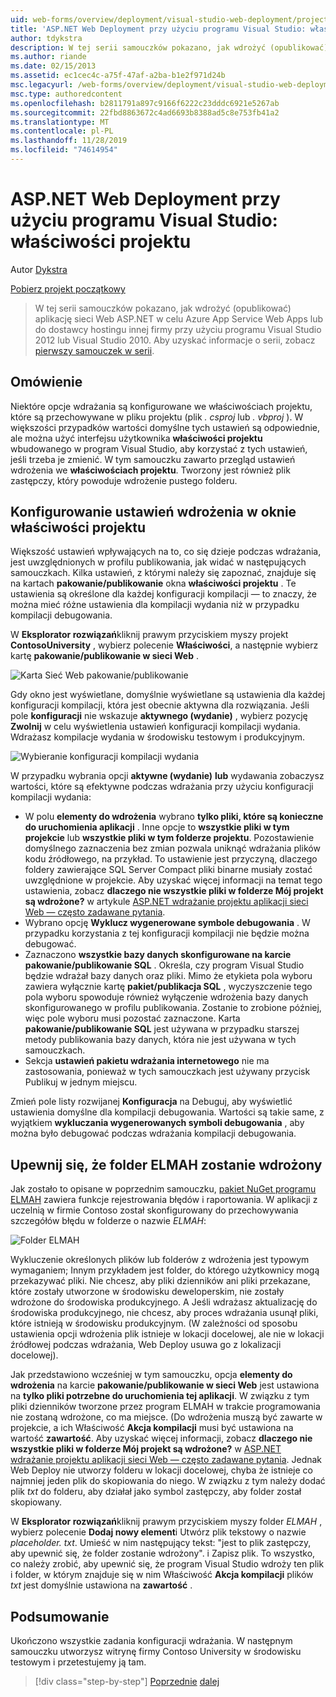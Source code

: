 ```yaml
---
uid: web-forms/overview/deployment/visual-studio-web-deployment/project-properties
title: 'ASP.NET Web Deployment przy użyciu programu Visual Studio: właściwości projektu | Microsoft Docs'
author: tdykstra
description: W tej serii samouczków pokazano, jak wdrożyć (opublikować) aplikację sieci Web ASP.NET w celu Azure App Service Web Apps lub do dostawcy hostingu innej firmy przez usin...
ms.author: riande
ms.date: 02/15/2013
ms.assetid: ec1cec4c-a75f-47af-a2ba-b1e2f971d24b
msc.legacyurl: /web-forms/overview/deployment/visual-studio-web-deployment/project-properties
msc.type: authoredcontent
ms.openlocfilehash: b2811791a897c9166f6222c23dddc6921e5267ab
ms.sourcegitcommit: 22fbd8863672c4ad6693b8388ad5c8e753fb41a2
ms.translationtype: MT
ms.contentlocale: pl-PL
ms.lasthandoff: 11/28/2019
ms.locfileid: "74614954"
---
```

# <a name="aspnet-web-deployment-using-visual-studio-project-properties"></a>ASP.NET Web Deployment przy użyciu programu Visual Studio: właściwości projektu

Autor [Dykstra](https://github.com/tdykstra)

[Pobierz projekt początkowy](https://go.microsoft.com/fwlink/p/?LinkId=282627)

> W tej serii samouczków pokazano, jak wdrożyć (opublikować) aplikację sieci Web ASP.NET w celu Azure App Service Web Apps lub do dostawcy hostingu innej firmy przy użyciu programu Visual Studio 2012 lub Visual Studio 2010. Aby uzyskać informacje o serii, zobacz [pierwszy samouczek w serii](introduction.md).

## <a name="overview"></a>Omówienie

Niektóre opcje wdrażania są konfigurowane we właściwościach projektu, które są przechowywane w pliku projektu (plik *. csproj* lub *. vbproj* ). W większości przypadków wartości domyślne tych ustawień są odpowiednie, ale można użyć interfejsu użytkownika **właściwości projektu** wbudowanego w program Visual Studio, aby korzystać z tych ustawień, jeśli trzeba je zmienić. W tym samouczku zawarto przegląd ustawień wdrożenia we **właściwościach projektu**. Tworzony jest również plik zastępczy, który powoduje wdrożenie pustego folderu.

## <a name="configure-deployment-settings-in-the-project-properties-window"></a>Konfigurowanie ustawień wdrożenia w oknie właściwości projektu

Większość ustawień wpływających na to, co się dzieje podczas wdrażania, jest uwzględnionych w profilu publikowania, jak widać w następujących samouczkach. Kilka ustawień, z którymi należy się zapoznać, znajduje się na kartach **pakowanie/publikowanie** okna **właściwości projektu** . Te ustawienia są określone dla każdej konfiguracji kompilacji — to znaczy, że można mieć różne ustawienia dla kompilacji wydania niż w przypadku kompilacji debugowania.

W **Eksplorator rozwiązań**kliknij prawym przyciskiem myszy projekt **ContosoUniversity** , wybierz polecenie **Właściwości**, a następnie wybierz kartę **pakowanie/publikowanie w sieci Web** .

![Karta Sieć Web pakowanie/publikowanie](project-properties/_static/image1.png)

Gdy okno jest wyświetlane, domyślnie wyświetlane są ustawienia dla każdej konfiguracji kompilacji, która jest obecnie aktywna dla rozwiązania. Jeśli pole **konfiguracji** nie wskazuje **aktywnego (wydanie)** , wybierz pozycję **Zwolnij** w celu wyświetlenia ustawień konfiguracji kompilacji wydania. Wdrażasz kompilacje wydania w środowisku testowym i produkcyjnym.

![Wybieranie konfiguracji kompilacji wydania](project-properties/_static/image2.png)

W przypadku wybrania opcji **aktywne (wydanie)** **lub** wydawania zobaczysz wartości, które są efektywne podczas wdrażania przy użyciu konfiguracji kompilacji wydania:

- W polu **elementy do wdrożenia** wybrano **tylko pliki, które są konieczne do uruchomienia aplikacji** . Inne opcje to **wszystkie pliki w tym projekcie** lub **wszystkie pliki w tym folderze projektu**. Pozostawienie domyślnego zaznaczenia bez zmian pozwala uniknąć wdrażania plików kodu źródłowego, na przykład. To ustawienie jest przyczyną, dlaczego foldery zawierające SQL Server Compact pliki binarne musiały zostać uwzględnione w projekcie. Aby uzyskać więcej informacji na temat tego ustawienia, zobacz **dlaczego nie wszystkie pliki w folderze Mój projekt są wdrożone?** w artykule [ASP.NET wdrażanie projektu aplikacji sieci Web — często zadawane pytania](https://msdn.microsoft.com/library/ee942158.aspx).
- Wybrano opcję **Wyklucz wygenerowane symbole debugowania** . W przypadku korzystania z tej konfiguracji kompilacji nie będzie można debugować.
- Zaznaczono **wszystkie bazy danych skonfigurowane na karcie pakowanie/publikowanie SQL** . Określa, czy program Visual Studio będzie wdrażał bazy danych oraz pliki. Mimo że etykieta pola wyboru zawiera wyłącznie kartę **pakiet/publikacja SQL** , wyczyszczenie tego pola wyboru spowoduje również wyłączenie wdrożenia bazy danych skonfigurowanego w profilu publikowania. Zostanie to zrobione później, więc pole wyboru musi pozostać zaznaczone. Karta **pakowanie/publikowanie SQL** jest używana w przypadku starszej metody publikowania bazy danych, która nie jest używana w tych samouczkach.
- Sekcja **ustawień pakietu wdrażania internetowego** nie ma zastosowania, ponieważ w tych samouczkach jest używany przycisk Publikuj w jednym miejscu.

Zmień pole listy rozwijanej **Konfiguracja** na Debuguj, aby wyświetlić ustawienia domyślne dla kompilacji debugowania. Wartości są takie same, z wyjątkiem **wykluczania wygenerowanych symboli debugowania** , aby można było debugować podczas wdrażania kompilacji debugowania.

## <a name="make-sure-that-the-elmah-folder-gets-deployed"></a>Upewnij się, że folder ELMAH zostanie wdrożony

Jak zostało to opisane w poprzednim samouczku, [pakiet NuGet programu ELMAH](http://www.hanselman.com/blog/NuGetPackageOfTheWeek7ELMAHErrorLoggingModulesAndHandlersWithSQLServerCompact.aspx) zawiera funkcje rejestrowania błędów i raportowania. W aplikacji z uczelnią w firmie Contoso został skonfigurowany do przechowywania szczegółów błędu w folderze o nazwie *ELMAH*:

![Folder ELMAH](project-properties/_static/image3.png)

Wykluczenie określonych plików lub folderów z wdrożenia jest typowym wymaganiem; Innym przykładem jest folder, do którego użytkownicy mogą przekazywać pliki. Nie chcesz, aby pliki dzienników ani pliki przekazane, które zostały utworzone w środowisku deweloperskim, nie zostały wdrożone do środowiska produkcyjnego. A Jeśli wdrażasz aktualizację do środowiska produkcyjnego, nie chcesz, aby proces wdrażania usunął pliki, które istnieją w środowisku produkcyjnym. (W zależności od sposobu ustawienia opcji wdrożenia plik istnieje w lokacji docelowej, ale nie w lokacji źródłowej podczas wdrażania, Web Deploy usuwa go z lokalizacji docelowej).

Jak przedstawiono wcześniej w tym samouczku, opcja **elementy do wdrożenia** na karcie **pakowanie/publikowanie w sieci Web** jest ustawiona na **tylko pliki potrzebne do uruchomienia tej aplikacji**. W związku z tym pliki dzienników tworzone przez program ELMAH w trakcie programowania nie zostaną wdrożone, co ma miejsce. (Do wdrożenia muszą być zawarte w projekcie, a ich Właściwość **Akcja kompilacji** musi być ustawiona na wartość **zawartość**. Aby uzyskać więcej informacji, zobacz **dlaczego nie wszystkie pliki w folderze Mój projekt są wdrożone?** w [ASP.NET wdrażanie projektu aplikacji sieci Web — często zadawane pytania](https://msdn.microsoft.com/library/ee942158.aspx). Jednak Web Deploy nie utworzy folderu w lokacji docelowej, chyba że istnieje co najmniej jeden plik do skopiowania do niego. W związku z tym należy dodać plik *txt* do folderu, aby działał jako symbol zastępczy, aby folder został skopiowany.

W **Eksplorator rozwiązań**kliknij prawym przyciskiem myszy folder *ELMAH* , wybierz polecenie **Dodaj nowy element**i Utwórz plik tekstowy o nazwie *placeholder. txt*. Umieść w nim następujący tekst: "jest to plik zastępczy, aby upewnić się, że folder zostanie wdrożony". i Zapisz plik. To wszystko, co należy zrobić, aby upewnić się, że program Visual Studio wdroży ten plik i folder, w którym znajduje się w nim Właściwość **Akcja kompilacji** plików *txt* jest domyślnie ustawiona na **zawartość** .

## <a name="summary"></a>Podsumowanie

Ukończono wszystkie zadania konfiguracji wdrażania. W następnym samouczku utworzysz witrynę firmy Contoso University w środowisku testowym i przetestujemy ją tam.

> [!div class="step-by-step"]
> [Poprzednie](web-config-transformations.md)
> [dalej](deploying-to-iis.md)
